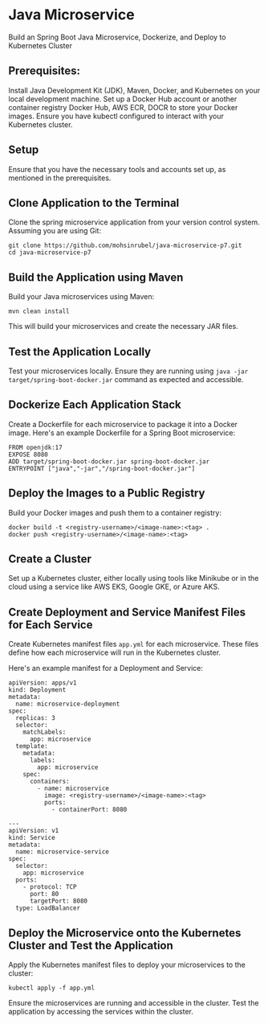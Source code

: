 # Java Microservice
Build an Spring Boot Java Microservice, Dockerize, and Deploy to Kubernetes Cluster
## Prerequisites:

Install Java Development Kit (JDK), Maven, Docker, and Kubernetes on your local development machine.
Set up a Docker Hub account or another container registry Docker Hub, AWS ECR, DOCR to store your Docker images.
Ensure you have kubectl configured to interact with your Kubernetes cluster.

## Setup
Ensure that you have the necessary tools and accounts set up, as mentioned in the prerequisites.

## Clone Application to the Terminal
Clone the spring  microservice application from your version control system. Assuming you are using Git:

```
git clone https://github.com/mohsinrubel/java-microservice-p7.git
cd java-microservice-p7
```
## Build the Application using Maven
Build your Java microservices using Maven:
```
mvn clean install
```
This will build your microservices and create the necessary JAR files.

## Test the Application Locally
Test your microservices locally. Ensure they are running using `` java -jar target/spring-boot-docker.jar `` command as expected and accessible.

 ## Dockerize Each Application Stack
Create a Dockerfile for each microservice to package it into a Docker image. Here's an example Dockerfile for a Spring Boot microservice:

```
FROM openjdk:17
EXPOSE 8080
ADD target/spring-boot-docker.jar spring-boot-docker.jar 
ENTRYPOINT ["java","-jar","/spring-boot-docker.jar"]
```

## Deploy the Images to a Public Registry
Build your Docker images and push them to a container registry:
```
docker build -t <registry-username>/<image-name>:<tag> .
docker push <registry-username>/<image-name>:<tag>
```
## Create a Cluster
Set up a Kubernetes cluster, either locally using tools like Minikube or in the cloud using a service like AWS EKS, Google GKE, or Azure AKS.

## Create Deployment and Service Manifest Files for Each Service
Create Kubernetes manifest files `` app.yml `` for each microservice. These files define how each microservice will run in the Kubernetes cluster.

Here's an example manifest for a Deployment and Service:

```
apiVersion: apps/v1
kind: Deployment
metadata:
  name: microservice-deployment
spec:
  replicas: 3
  selector:
    matchLabels:
      app: microservice
  template:
    metadata:
      labels:
        app: microservice
    spec:
      containers:
        - name: microservice
          image: <registry-username>/<image-name>:<tag>
          ports:
            - containerPort: 8080

---
apiVersion: v1
kind: Service
metadata:
  name: microservice-service
spec:
  selector:
    app: microservice
  ports:
    - protocol: TCP
      port: 80
      targetPort: 8080
  type: LoadBalancer
```
## Deploy the Microservice onto the Kubernetes Cluster and Test the Application
Apply the Kubernetes manifest files to deploy your microservices to the cluster:

```
kubectl apply -f app.yml
```
Ensure the microservices are running and accessible in the cluster. Test the application by accessing the services within the cluster.
